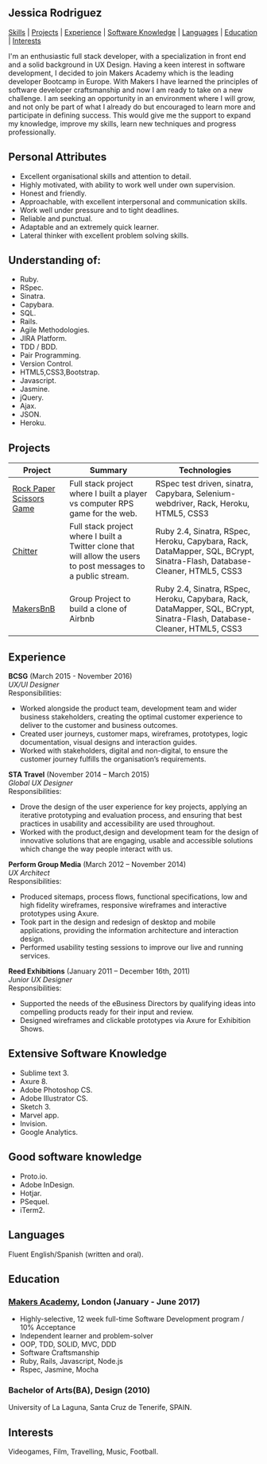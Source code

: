 ## Jessica Rodriguez

[Skills](#understanding-of) | [Projects](#projects) | [Experience](#experience) | [Software Knowledge](#extensive-software-knowledge) | [Languages](#languages) | [Education](#education) | [Interests](#interests)  
  
I'm an enthusiastic full stack developer, with a specialization in front end and a solid background in UX Design. Having a keen interest in software development, I decided to join Makers Academy which is the leading developer Bootcamp in Europe. With Makers I have learned the principles of software developer craftsmanship and now I am ready to take on a new challenge. I am seeking an opportunity in an environment where I will grow, and not only be part of what I already do but encouraged to learn more and participate in defining success. This would give me the support to expand my knowledge, improve my skills, learn new techniques and progress professionally.  
  
## Personal Attributes

* Excellent organisational skills and attention to detail.
* Highly motivated, with ability to work well under own supervision.
* Honest and friendly. 
* Approachable, with excellent interpersonal and communication skills.
* Work well under pressure and to tight deadlines.
* Reliable and punctual.
* Adaptable and an extremely quick learner.
* Lateral thinker with excellent problem solving skills.

## Understanding of:

 * Ruby.
 * RSpec.
 * Sinatra.
 * Capybara.
 * SQL.
 * Rails.
 * Agile Methodologies.
 * JIRA Platform.
 * TDD / BDD.
 * Pair Programming.
 * Version Control.
 * HTML5,CSS3,Bootstrap.
 * Javascript.
 * Jasmine.
 * jQuery.
 * Ajax.
 * JSON.
 * Heroku.

## Projects

Project | Summary | Technologies
------- | ------- | ------------
[Rock Paper Scissors Game](https://github.com/j-rods/rps-challenge) | Full stack project where I built a player vs computer RPS game for the web. | RSpec test driven, sinatra, Capybara, Selenium-webdriver, Rack, Heroku, HTML5, CSS3
[Chitter](https://github.com/j-rods/chitter-challenge) | Full stack project where I built a Twitter clone that will allow the users to post messages to a public stream. | Ruby 2.4, Sinatra, RSpec, Heroku, Capybara, Rack, DataMapper, SQL, BCrypt, Sinatra-Flash, Database-Cleaner, HTML5, CSS3
[MakersBnB](https://github.com/jackbittiner/Makersbnb) | Group Project to build a clone of Airbnb | Ruby 2.4, Sinatra, RSpec, Heroku, Capybara, Rack, DataMapper, SQL, BCrypt, Sinatra-Flash, Database-Cleaner, HTML5, CSS3


## Experience  
  
**BCSG** (March 2015 - November 2016)  
*UX/UI Designer*  
Responsibilities:  
* Worked alongside the product team, development team and wider business stakeholders, creating the optimal customer experience to deliver to the customer and business outcomes.
* Created user journeys, customer maps, wireframes, prototypes, logic documentation, visual designs and interaction guides.
* Worked with stakeholders, digital and non-digital, to ensure the customer journey fulfills the organisation’s requirements.  

**STA Travel** (November 2014 – March 2015)  
*Global UX Designer*  
Responsibilities:  
* Drove the design of the user experience for key projects, applying an iterative prototyping and evaluation process, and ensuring that best practices in usability and accessibility are used throughout.
* Worked with the product,design and development team for the design of innovative solutions that are engaging, usable and accessible solutions which change the way people interact with us. 

**Perform Group Media** (March 2012 – November  2014)  
*UX Architect*  
Responsibilities:  
* Produced sitemaps, process flows, functional specifications, low and high fidelity wireframes, responsive wireframes and interactive prototypes using Axure.
* Took part in the design and redesign of desktop and mobile applications, providing the information architecture and interaction design. 
* Performed usability testing sessions to improve our live and running services.

**Reed Exhibitions** (January 2011 – December 16th, 2011)  
*Junior UX Designer*  
Responsibilities:  
* Supported the needs of the eBusiness Directors by qualifying ideas into compelling products ready for their input and review.
* Designed wireframes and clickable prototypes via Axure for Exhibition Shows.

## Extensive Software Knowledge
  
 * Sublime text 3.
 * Axure 8.
 * Adobe Photoshop CS.
 * Adobe Illustrator CS.
 * Sketch 3.
 * Marvel app.
 * Invision.
 * Google Analytics.
  
## Good software knowledge
  
 * Proto.io.
 * Adobe InDesign.
 * Hotjar.
 * PSequel.
 * iTerm2. 
  
## Languages
Fluent English/Spanish (written and oral).

## Education
### [Makers Academy], London (January - June 2017)
* Highly-selective, 12 week full-time Software Development program / 10% Acceptance
* Independent learner and problem-solver
* OOP, TDD, SOLID, MVC, DDD
* Software Craftsmanship
* Ruby, Rails, Javascript, Node.js
* Rspec, Jasmine, Mocha

### Bachelor of Arts(BA), Design (2010)
University of La Laguna, Santa Cruz de Tenerife, SPAIN.

[Makers Academy]:http://www.makersacademy.com

## Interests
Videogames, Film, Travelling, Music, Football.  
 
